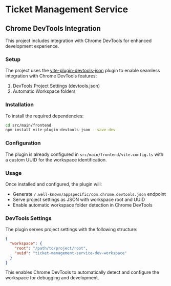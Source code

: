 # Ticket Management Service

## Chrome DevTools Integration

This project includes integration with Chrome DevTools for enhanced development experience.

### Setup

The project uses the
[vite-plugin-devtools-json](https://github.com/ChromeDevTools/vite-plugin-devtools-json) plugin to
enable seamless integration with Chrome DevTools features:

1. DevTools Project Settings (devtools.json)
2. Automatic Workspace folders

### Installation

To install the required dependencies:

```bash
cd src/main/frontend
npm install vite-plugin-devtools-json --save-dev
```

### Configuration

The plugin is already configured in `src/main/frontend/vite.config.ts` with a custom UUID for the
workspace identification.

### Usage

Once installed and configured, the plugin will:

- Generate `/.well-known/appspecific/com.chrome.devtools.json` endpoint
- Serve project settings as JSON with workspace root and UUID
- Enable automatic workspace folder detection in Chrome DevTools

### DevTools Settings

The plugin serves project settings with the following structure:

```json
{
  "workspace": {
    "root": "/path/to/project/root",
    "uuid": "ticket-management-service-dev-workspace"
  }
}
```

This enables Chrome DevTools to automatically detect and configure the workspace for debugging and
development.
